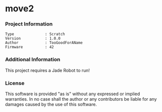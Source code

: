 move2
================



### Project Information
```
Type              : Scratch
Version           : 1.0.0
Author            : TooGoodForAName
Firmware          : 42
```

### Additional Information
This project requires a Jade Robot to run!

### License
This software is provided "as is" without any expressed or implied warranties.  In no case shall the author or any contributors be liable for any damages caused by the use of this software.

